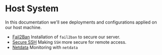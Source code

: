 # Host System

In this documentation we'll see deployments and configurations applied on our host machine.

- [Fail2Ban](fail2ban/README.md) Installation of `fail2ban` to secure our server.
- [Secure SSH](secure_ssh/README.md) Making `SSH` more secure for remote access.
- [Netdata](netdata/README.md) Monitoring with `netdata`